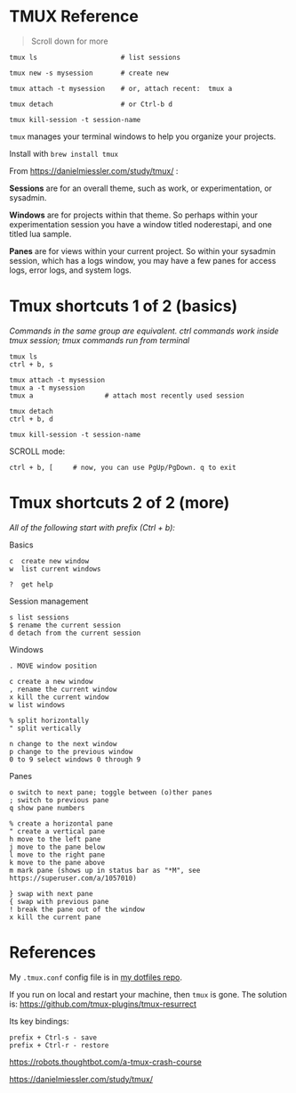 TMUX Reference
===============================================================================
> Scroll down for more

	tmux ls                     # list sessions

	tmux new -s mysession       # create new

	tmux attach -t mysession    # or, attach recent:  tmux a
	
	tmux detach                 # or Ctrl-b d

	tmux kill-session -t session-name


`tmux` manages your terminal windows to help you organize your projects.

Install with `brew install tmux`

From https://danielmiessler.com/study/tmux/ :

**Sessions** are for an overall theme, such as work, or experimentation, or
sysadmin.

**Windows** are for projects within that theme. So perhaps within your
experimentation session you have a window titled noderestapi, and one titled
lua sample.

**Panes** are for views within your current project. So within your sysadmin
session, which has a logs window, you may have a few panes for access logs,
error logs, and system logs.



Tmux shortcuts 1 of 2 (basics)
===============================================================================
*Commands in the same group are equivalent. ctrl commands work inside tmux
session; tmux commands run from terminal*

	tmux ls
	ctrl + b, s

	tmux attach -t mysession 
	tmux a -t mysession
	tmux a	                # attach most recently used session
	
	tmux detach 
	ctrl + b, d

	tmux kill-session -t session-name

SCROLL mode:

	ctrl + b, [		# now, you can use PgUp/PgDown. q to exit	


Tmux shortcuts 2 of 2 (more)
==============================================================================
*All of the following start with prefix (Ctrl + b):*

Basics

	c  create new window
	w  list current windows

	?  get help

Session management
	
	s list sessions
	$ rename the current session
	d detach from the current session

Windows 
	
	. MOVE window position

	c create a new window
	, rename the current window
	x kill the current window
	w list windows

	% split horizontally
	" split vertically

	n change to the next window
	p change to the previous window
	0 to 9 select windows 0 through 9

Panes

	o switch to next pane; toggle between (o)ther panes
	; switch to previous pane 
	q show pane numbers
	
	% create a horizontal pane
	" create a vertical pane
	h move to the left pane
	j move to the pane below
	l move to the right pane
	k move to the pane above
	m mark pane (shows up in status bar as "*M", see https://superuser.com/a/1057010)

	} swap with next pane
	{ swap with previous pane
	! break the pane out of the window
	x kill the current pane


References
===============================================================================

My `.tmux.conf` config file is in [my dotfiles repo](https://github.com/pavopax/dotfiles).

If you run on local and restart your machine, then `tmux` is gone. The solution
is: https://github.com/tmux-plugins/tmux-resurrect

Its key bindings:

	prefix + Ctrl-s - save
	prefix + Ctrl-r - restore


https://robots.thoughtbot.com/a-tmux-crash-course

https://danielmiessler.com/study/tmux/
